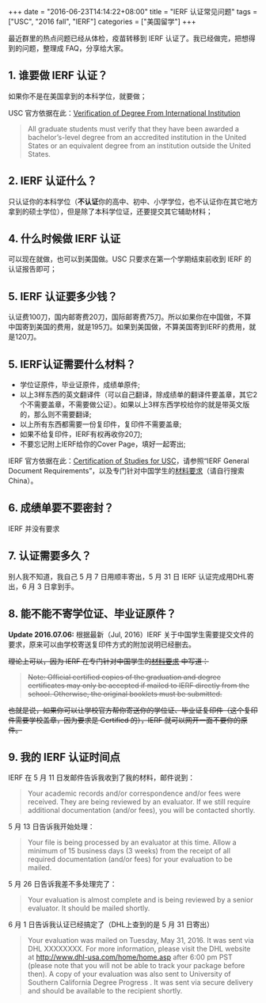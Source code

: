 +++
date = "2016-06-23T14:14:22+08:00"
title = "IERF 认证常见问题"
tags = ["USC", "2016 fall", "IERF"]
categories = ["美国留学"]
+++

最近群里的热点问题已经从体检，疫苗转移到 IERF 认证了。我已经做完，把想得到的问题，整理成 FAQ，分享给大家。

## 1. 谁要做 IERF 认证？

如果你不是在美国拿到的本科学位，就要做；

USC 官方依据在此：[Verification of Degree From International Institution](http://www.usc.edu/dept/ARR/services/degree-progress/verification.html)

> All graduate students must verify that they have been awarded a bachelor’s-level degree from an accredited institution in the United States or an equivalent degree from an institution outside the United States.

## 2. IERF 认证什么？

只认证你的本科学位（**不认证**你的高中、初中、小学学位，也不认证你在其它地方拿到的硕士学位），但是除了本科学位证，还要提交其它辅助材料；

## 4. 什么时候做 IERF 认证

可以现在就做，也可以到美国做。USC 只要求在第一个学期结束前收到 IERF 的认证报告即可；

## 5. IERF 认证要多少钱？

认证费100刀，国内邮寄费20刀，国际邮寄费75刀。所以如果你在中国做，不算中国寄到美国的费用，就是195刀。如果到美国做，不算美国寄到IERF的费用，就是120刀。

## 5. IERF认证需要什么材料？

* 学位证原件，毕业证原件，成绩单原件;
* 以上3样东西的英文翻译件（可以自己翻译，除成绩单的翻译件要盖章，其它2个不需要盖章，不需要做公证）。如果以上3样东西学校给你的就是带英文版的，那么则不需要翻译;
* 以上所有东西都需要一份复印件，复印件不需要盖章;
* 如果不给复印件，IERF有权再收你20刀;
* 不要忘记附上IERF给你的Cover Page，填好一起寄出;

IERF 官方依据在此：[Certification of Studies for USC](http://www.ierf.org/usc/)，请参照“IERF General Document Requirements”，以及专门针对中国学生的[材料要求](http://www.ierf.org/wp-content/uploads/2016/04/USCCountry-SpecificRequirements.pdf)（请自行搜索 China）。

## 6. 成绩单要不要密封？

IERF 并没有要求

## 7. 认证需要多久？

别人我不知道，我自己 5 月 7 日用顺丰寄出，5 月 31 日 IERF 认证完成用DHL寄出，6 月 3 日拿到手。

## 8. 能不能不寄学位证、毕业证原件？

**Update 2016.07.06:** 根据最新（Jul, 2016）IERF 关于中国学生需要提交文件的要求，原来可以由学校寄送复印件方式的附加说明已经删去。

~~理论上可以，因为 IERF 在专门针对中国学生的[材料要求](http://www.ierf.org/wp-content/uploads/2016/04/USCCountry-SpecificRequirements.pdf) 中写道：~~

> ~~Note: Official certified copies of the graduation and degree certificates may only be accepted if mailed to IERF directly from the school. Otherwise, the original booklets must be submitted.~~

~~也就是说，如果你可以让学校官方帮你寄送你的学位证、毕业证复印件（这个复印件需要学校盖章，因为要求是 Certified 的），IERF 就可以网开一面不要你的原件。~~

## 9. 我的 IERF 认证时间点

IERF 在 5 月 11 日发邮件告诉我收到了我的材料，邮件说到：

> Your academic records and/or correspondence and/or fees were received. They are being reviewed by an evaluator. If we still require additional documentation (and/or fees), you will be contacted shortly. 

5 月 13 日告诉我开始处理：

> Your file is being processed by an evaluator at this time. Allow a minimum of 15 business days (3 weeks) from the receipt of all required documentation (and/or fees) for your evaluation to be mailed. 

5 月 26 日告诉我差不多处理完了：

> Your evaluation is almost complete and is being reviewed by a senior evaluator. It should be mailed shortly. 

6 月 1 日告诉我认证已经搞定了（DHL上查到的是 5 月 31 日寄出）

> Your evaluation was mailed on Tuesday, May 31, 2016. It was sent via DHL XXXXXXXX. For more information, please visit the DHL website at http://www.dhl-usa.com/home/home.asp after 6:00 pm PST (please note that you will not be able to track your package before then). A copy of your evaluation was also sent to University of Southern California Degree Progress . It was sent via secure delivery and should be available to the recipient shortly. 
